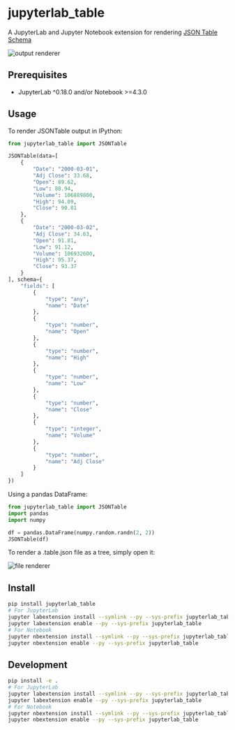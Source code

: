# jupyterlab_table

A JupyterLab and Jupyter Notebook extension for rendering [JSON Table Schema](http://frictionlessdata.io/guides/json-table-schema/)

![output renderer](http://g.recordit.co/l9WLsSxPPd.gif)

## Prerequisites

* JupyterLab ^0.18.0 and/or Notebook >=4.3.0

## Usage

To render JSONTable output in IPython:

```python
from jupyterlab_table import JSONTable

JSONTable(data=[
    {
        "Date": "2000-03-01",
        "Adj Close": 33.68,
        "Open": 89.62,
        "Low": 88.94,
        "Volume": 106889800,
        "High": 94.09,
        "Close": 90.81
    },
    {
        "Date": "2000-03-02",
        "Adj Close": 34.63,
        "Open": 91.81,
        "Low": 91.12,
        "Volume": 106932600,
        "High": 95.37,
        "Close": 93.37
    }
], schema={
    "fields": [
        {
            "type": "any",
            "name": "Date"
        },
        {
            "type": "number",
            "name": "Open"
        },
        {
            "type": "number",
            "name": "High"
        },
        {
            "type": "number",
            "name": "Low"
        },
        {
            "type": "number",
            "name": "Close"
        },
        {
            "type": "integer",
            "name": "Volume"
        },
        {
            "type": "number",
            "name": "Adj Close"
        }
    ]
})
```

Using a pandas DataFrame:

```python
from jupyterlab_table import JSONTable
import pandas
import numpy

df = pandas.DataFrame(numpy.random.randn(2, 2))
JSONTable(df)
```

To render a .table.json file as a tree, simply open it:

![file renderer](http://g.recordit.co/7BNlGqlKtP.gif)

## Install

```bash
pip install jupyterlab_table
# For JupyterLab
jupyter labextension install --symlink --py --sys-prefix jupyterlab_table
jupyter labextension enable --py --sys-prefix jupyterlab_table
# For Notebook
jupyter nbextension install --symlink --py --sys-prefix jupyterlab_table
jupyter nbextension enable --py --sys-prefix jupyterlab_table
```

## Development

```bash
pip install -e .
# For JupyterLab
jupyter labextension install --symlink --py --sys-prefix jupyterlab_table
jupyter labextension enable --py --sys-prefix jupyterlab_table
# For Notebook
jupyter nbextension install --symlink --py --sys-prefix jupyterlab_table
jupyter nbextension enable --py --sys-prefix jupyterlab_table
```
